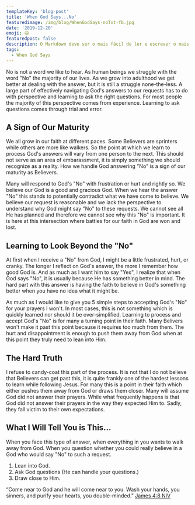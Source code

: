 ```yaml
---
templateKey: 'blog-post'
title: 'When God Says...No'
featuredimage: /img/blog/WhenGodSays-noTxt-fb.jpg
date: '2019-12-20'
emoji: 😃
featuredpost: false
description: O Markdown deve ser o mais fácil de ler e escrever o mais possível.
tags:
  - When God Says
---
```


No is not a word we like to hear. As human beings we struggle with the word "No" the majority of our lives. As we grow into adulthood we get better at dealing with the answer, but it is still a struggle none-the-less. A large part of effectively navigating God's answers to our requests has to do with perspective and learning to ask the right questions. For most people the majority of this perspective comes from experience. Learning to ask questions comes through trial and error.

## A Sign of Our Maturity

We all grow in our faith at different paces. Some Believers are sprinters while others are more like walkers. So the point at which we learn to process God's answers will vary from one person to the next. This should not serve as an area of embarassment, it is simply something we should recognize as a reality. How we handle God answering "No" is a sign of our maturity as Believers.

Many will respond to God's "No" with frustration or hurt and rightly so. We believe our God is a good and gracious God. When we hear the answer "No" this stands to potentially contradict what we have come to believe. We believe our request is reasonable and we lack the perspective to understand why God might say "No" to these requests. We cannot see all He has planned and therefore we cannot see why this "No" is important. It is here at this intersection where battles for our faith in God are won and lost.

## Learning to Look Beyond the "No"

At first when I receive a "No" from God, I might be a little frustrated, hurt, or cranky. The longer I reflect on God's answer, the more I remember how good God is. And as much as I want him to say "Yes", I realize that when God says "No", it is usually because He has something better in mind. The hard part with this answer is having the faith to believe in God's something better when you have no idea what it might be.

As much as I would like to give you 5 simple steps to accepting God's "No" for your prayers I won't. In most cases, this is not something which is quickly learned nor should it be over-simplified. Learning to process and accept God's "No" is for many a turning point in their faith. Many Belivers won't make it past this point because it requires too much from them. The hurt and disappointment is enough to push them away from God when at this point they truly need to lean into Him.

## The Hard Truth

I refuse to candy-coat this part of the process. It is not that I do not believe that Believers can get past this, it is quite frankly one of the hardest lessons to learn while following Jesus. For many this is a point in their faith which either pushes them away from God or draws them closer. Many will assume God did not answer their prayers. While what frequently happens is that God did not answer their prayers in the way they expected Him to. Sadly, they fall victim to their own expectations.

## What I Will Tell You is This...

When you face this type of answer, when everything in you wants to walk away from God. When you question whether you could really believe in a God who would say "No" to such a request.

1. Lean into God.
2. Ask God questions (He can handle your questions.)
3. Draw close to Him.

“Come near to God and he will come near to you. Wash your hands, you sinners, and purify your hearts, you double-minded.”
‭‭[James‬ ‭4:8‬ ‭NIV‬‬](https://www.bible.com/111/jas.4.8.niv)
